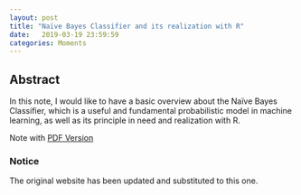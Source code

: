 ```yaml
---
layout: post
title: "Naïve Bayes Classifier and its realization with R"
date:   2019-03-19 23:59:59
categories: Moments
---
```




## Abstract
In this note, I would like to have a basic overview about the Naïve Bayes Classifier, which is a useful and fundamental probabilistic model in machine learning, as well as its principle in need and realization with R.

Note with [PDF Version]({{site.baseurl}}/assets/HW1_zzh.pdf)


### Notice
The original website has been updated and substituted to this one.
